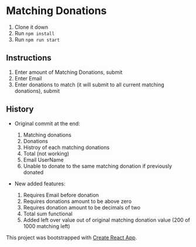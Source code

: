 # Matching Donations
1. Clone it down
2. Run `npm install`
3. Run `npm run start`

## Instructions
1. Enter amount of Matching Donations, submit
2. Enter Email
3. Enter donations to match (it will submit to all current matching donations), submit

## History
* Original commit at the end:
  1. Matching donations
  2. Donations
  3. Histroy of each matching donations
  4. Total (not working)
  5. Email UserName
  6. Unable to donate to the same matching donation if previously donated

* New added features:
  1. Requires Email before donation
  2. Requires donations amount to be above zero
  3. Requires donation amount to be decimals of two
  4. Total sum functional
  5. Added left over value out of original matching donation value (200 of 1000 matching left)


This project was bootstrapped with [Create React App](https://github.com/facebookincubator/create-react-app).
